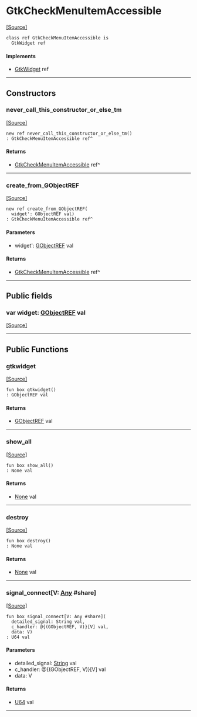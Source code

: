 # GtkCheckMenuItemAccessible
<span class="source-link">[[Source]](src/gtk3/GtkCheckMenuItemAccessible.md#L6)</span>
```pony
class ref GtkCheckMenuItemAccessible is
  GtkWidget ref
```

#### Implements

* [GtkWidget](gtk3-GtkWidget.md) ref

---

## Constructors

### never_call_this_constructor_or_else_tm
<span class="source-link">[[Source]](src/gtk3/GtkCheckMenuItemAccessible.md#L10)</span>


```pony
new ref never_call_this_constructor_or_else_tm()
: GtkCheckMenuItemAccessible ref^
```

#### Returns

* [GtkCheckMenuItemAccessible](gtk3-GtkCheckMenuItemAccessible.md) ref^

---

### create_from_GObjectREF
<span class="source-link">[[Source]](src/gtk3/GtkCheckMenuItemAccessible.md#L13)</span>


```pony
new ref create_from_GObjectREF(
  widget': GObjectREF val)
: GtkCheckMenuItemAccessible ref^
```
#### Parameters

*   widget': [GObjectREF](gtk3-..-gobject-GObjectREF.md) val

#### Returns

* [GtkCheckMenuItemAccessible](gtk3-GtkCheckMenuItemAccessible.md) ref^

---

## Public fields

### var widget: [GObjectREF](gtk3-..-gobject-GObjectREF.md) val
<span class="source-link">[[Source]](src/gtk3/GtkCheckMenuItemAccessible.md#L7)</span>



---

## Public Functions

### gtkwidget
<span class="source-link">[[Source]](src/gtk3/GtkCheckMenuItemAccessible.md#L9)</span>


```pony
fun box gtkwidget()
: GObjectREF val
```

#### Returns

* [GObjectREF](gtk3-..-gobject-GObjectREF.md) val

---

### show_all
<span class="source-link">[[Source]](src/gtk3/GtkWidget.md#L4)</span>


```pony
fun box show_all()
: None val
```

#### Returns

* [None](builtin-None.md) val

---

### destroy
<span class="source-link">[[Source]](src/gtk3/GtkWidget.md#L7)</span>


```pony
fun box destroy()
: None val
```

#### Returns

* [None](builtin-None.md) val

---

### signal_connect\[V: [Any](builtin-Any.md) #share\]
<span class="source-link">[[Source]](src/gtk3/GtkWidget.md#L10)</span>


```pony
fun box signal_connect[V: Any #share](
  detailed_signal: String val,
  c_handler: @{(GObjectREF, V)}[V] val,
  data: V)
: U64 val
```
#### Parameters

*   detailed_signal: [String](builtin-String.md) val
*   c_handler: @{(GObjectREF, V)}[V] val
*   data: V

#### Returns

* [U64](builtin-U64.md) val

---

